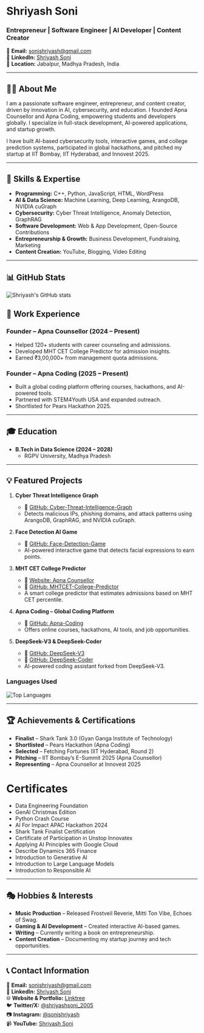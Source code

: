 # Shriyash Soni

### Entrepreneur | Software Engineer | AI Developer | Content Creator

📩 **Email:** [sonishriyash@gmail.com](mailto:sonishriyash@gmail.com)  
🔗 **LinkedIn:** [Shriyash Soni](https://www.linkedin.com/in/shriyash-soni)  
📍 **Location:** Jabalpur, Madhya Pradesh, India

---

## 👨‍💻 About Me

I am a passionate software engineer, entrepreneur, and content creator, driven by innovation in AI, cybersecurity, and education. I founded Apna Counsellor and Apna Coding, empowering students and developers globally. I specialize in full-stack development, AI-powered applications, and startup growth.

I have built AI-based cybersecurity tools, interactive games, and college prediction systems, participated in global hackathons, and pitched my startup at IIT Bombay, IIT Hyderabad, and Innovest 2025.

---

## 🚀 Skills & Expertise

- **Programming:** C++, Python, JavaScript, HTML, WordPress
- **AI & Data Science:** Machine Learning, Deep Learning, ArangoDB, NVIDIA cuGraph
- **Cybersecurity:** Cyber Threat Intelligence, Anomaly Detection, GraphRAG
- **Software Development:** Web & App Development, Open-Source Contributions
- **Entrepreneurship & Growth:** Business Development, Fundraising, Marketing
- **Content Creation:** YouTube, Blogging, Video Editing

---
## 📊 GitHub Stats

![Shriyash's GitHub stats](https://github-readme-stats.vercel.app/api?username=shriyashsoni&show_icons=true&theme=radical)


## 💼 Work Experience

### Founder – Apna Counsellor (2024 – Present)
- Helped 120+ students with career counseling and admissions.
- Developed MHT CET College Predictor for admission insights.
- Earned ₹3,00,000+ from management quota admissions.

### Founder – Apna Coding (2025 – Present)
- Built a global coding platform offering courses, hackathons, and AI-powered tools.
- Partnered with STEM4Youth USA and expanded outreach.
- Shortlisted for Pears Hackathon 2025.

---

## 🎓 Education

- **B.Tech in Data Science (2024 – 2028)**
  - RGPV University, Madhya Pradesh

---

## 💡 Featured Projects

1. **Cyber Threat Intelligence Graph**
   - 🔗 [GitHub: Cyber-Threat-Intelligence-Graph](https://github.com/shriyashsoni/Cyber-Threat-Intelligence-Graph)
   - Detects malicious IPs, phishing domains, and attack patterns using ArangoDB, GraphRAG, and NVIDIA cuGraph.

2. **Face Detection AI Game**
   - 🔗 [GitHub: Face-Detection-Game](https://github.com/shriyashsoni/Face-Detection-Game)
   - AI-powered interactive game that detects facial expressions to earn points.

3. **MHT CET College Predictor**
   - 🔗 [Website: Apna Counsellor](https://apnacounsellor.com)
   - 🔗 [GitHub: MHTCET-College-Predictor](https://github.com/shriyashsoni/MHTCET-College-Predictor)
   - A smart college predictor that estimates admissions based on MHT CET percentile.

4. **Apna Coding – Global Coding Platform**
   - 🔗 [GitHub: Apna-Coding](https://github.com/shriyashsoni/Apna-Coding)
   - Offers online courses, hackathons, AI tools, and job opportunities.

5. **DeepSeek-V3 & DeepSeek-Coder**
   - 🔗 [GitHub: DeepSeek-V3](https://github.com/shriyashsoni/DeepSeek-V3)
   - 🔗 [GitHub: DeepSeek-Coder](https://github.com/shriyashsoni/DeepSeek-Coder)
   - AI-powered coding assistant forked from DeepSeek-V3.
  

### Languages Used

![Top Languages](https://github-readme-stats.vercel.app/api/top-langs/?username=shriyashsoni&layout=compact&theme=radical)


---

## 🏆 Achievements & Certifications

- **Finalist** – Shark Tank 3.0 (Gyan Ganga Institute of Technology)
- **Shortlisted** – Pears Hackathon (Apna Coding)
- **Selected** – Fetching Fortunes (IIT Hyderabad, Round 2)
- **Pitching** – IIT Bombay’s E-Summit 2025 (Apna Counsellor)
- **Representing** – Apna Counsellor at Innovest 2025

# Certificates

- Data Engineering Foundation
- GenAl Christmas Edition
- Python Crash Course
- AI For Impact APAC Hackathon 2024
- Shark Tank Finalist Certification
- Certificate of Participation in Unstop Innovatex
- Applying AI Principles with Google Cloud
- Describe Dynamics 365 Finance
- Introduction to Generative AI
- Introduction to Large Language Models
- Introduction to Responsible AI

---

## 🎭 Hobbies & Interests

- **Music Production** – Released Frostveil Reverie, Mitti Ton Vibe, Echoes of Swag.
- **Gaming & AI Development** – Created interactive AI-based games.
- **Writing** – Currently writing a book on entrepreneurship.
- **Content Creation** – Documenting my startup journey and tech opportunities.

---

## 📞 Contact Information

📩 **Email:** [sonishriyash@gmail.com](mailto:sonishriyash@gmail.com)  
📌 **LinkedIn:** [Shriyash Soni](https://www.linkedin.com/in/shriyash-soni)  
🌐 **Website & Portfolio:** [Linktree](https://linktr.ee/Shriyash_soni)  
🐦 **Twitter/X:** [@shriyashsoni_2005](https://twitter.com/shriyashsoni_2005)  
📷 **Instagram:** [@sonishriyash](https://instagram.com/sonishriyash)  
📹 **YouTube:** [Shriyash Soni](https://youtube.com/channel/SHRIYASHSONI_2005)



